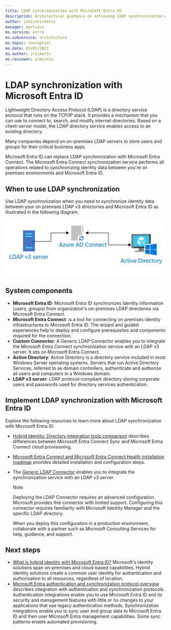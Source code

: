 ```yaml
---
title: LDAP synchronization with Microsoft Entra ID
description: Architectural guidance on achieving LDAP synchronization with Microsoft Entra ID.
author: janicericketts
manager: martinco
ms.service: entra
ms.subservice: architecture
ms.topic: conceptual
ms.date: 03/01/2023
ms.author: jricketts
ms.reviewer: ajburnle
---
```

# LDAP synchronization with Microsoft Entra ID

Lightweight Directory Access Protocol (LDAP) is a directory service protocol that runs on the TCP/IP stack. It provides a mechanism that you can use to connect to, search, and modify internet directories. Based on a client-server model, the LDAP directory service enables access to an existing directory. 

Many companies depend on on-premises LDAP servers to store users and groups for their critical business apps.

Microsoft Entra ID can replace LDAP synchronization with Microsoft Entra Connect. The Microsoft Entra Connect synchronization service performs all operations related to synchronizing identity data between you're on premises environments and Microsoft Entra ID.

## When to use LDAP synchronization

Use LDAP synchronization when you need to synchronize identity data between your on premises LDAP v3 directories and Microsoft Entra ID as illustrated in the following diagram.

![architectural diagram](./media/authentication-patterns/ldap-sync.png)

## System components

* **Microsoft Entra ID**: Microsoft Entra ID synchronizes identity information (users, groups) from organization's on-premises LDAP directories via Microsoft Entra Connect.
* **Microsoft Entra Connect**: is a tool for connecting on premises identity infrastructures to Microsoft Entra ID. The wizard and guided experiences help to deploy and configure prerequisites and components required for the connection.
* **Custom Connector**: A Generic LDAP Connector enables you to integrate the Microsoft Entra Connect synchronization service with an LDAP v3 server. It sits on Microsoft Entra Connect.
* **Active Directory**: Active Directory is a directory service included in most Windows Server operating systems. Servers that run Active Directory Services, referred to as domain controllers, authenticate and authorize all users and computers in a Windows domain.
* **LDAP v3 server**: LDAP protocol-compliant directory storing corporate users and passwords used for directory services authentication.

<a name='implement-ldap-synchronization-with-azure-ad'></a>

## Implement LDAP synchronization with Microsoft Entra ID

Explore the following resources to learn more about LDAP synchronization with Microsoft Entra ID.

* [Hybrid Identity: Directory integration tools comparison](~/identity/hybrid/index.yml) describes differences between Microsoft Entra Connect Sync and Microsoft Entra Connect cloud provisioning.
* [Microsoft Entra Connect and Microsoft Entra Connect Health installation roadmap](~/identity/hybrid/connect/how-to-connect-install-roadmap.md) provides detailed installation and configuration steps.
* The [Generic LDAP Connector](/microsoft-identity-manager/reference/microsoft-identity-manager-2016-connector-genericldap) enables you to integrate the synchronization service with an LDAP v3 server.

   > [!NOTE]
   > Deploying the LDAP Connector requires an advanced configuration. Microsoft provides this connector with limited support. Configuring this connector requires familiarity with Microsoft Identity Manager and the specific LDAP directory.
   >
   > When you deploy this configuration in a production environment, collaborate with a partner such as Microsoft Consulting Services for help, guidance, and support.

## Next steps

* [What is hybrid identity with Microsoft Entra ID?](~/identity/hybrid/whatis-hybrid-identity.md) Microsoft's identity solutions span on-premises and cloud-based capabilities. Hybrid identity solutions create a common user identity for authentication and authorization to all resources, regardless of location.
* [Microsoft Entra authentication and synchronization protocol overview](auth-sync-overview.md) describes integration with authentication and synchronization protocols. Authentication integrations enable you to use Microsoft Entra ID and its security and management features with little or no changes to your applications that use legacy authentication methods. Synchronization integrations enable you to sync user and group data to Microsoft Entra ID and then user Microsoft Entra management capabilities. Some sync patterns enable automated provisioning.
